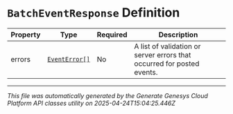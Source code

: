 # `BatchEventResponse` Definition

| Property | Type | Required | Description |
|----------|------|----------|-------------|
| errors | [`EventError[]`](eventerror-definition.md) | No | A list of validation or server errors that occurred for posted events. |

---

*This file was automatically generated by the Generate Genesys Cloud Platform API classes utility on 2025-04-24T15:04:25.446Z*